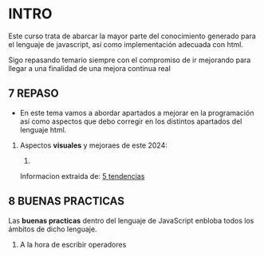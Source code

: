 # INTRO #

Este curso trata de abarcar la mayor parte del conocimiento generado para el lenguaje de javascript, así como implementación adecuada con html.

Sigo repasando temario siempre con el compromiso de ir mejorando para llegar a una finalidad de una mejora continua real

## 7  REPASO ##

- En este tema vamos a abordar apartados a mejorar en la programación
    así como aspectos que debo corregir en los distintos apartados del
    lenguaje html.

1. Aspectos __visuales__ y mejoraes de este 2024:
    
    1. 

    Informacion extraida de:
    [5 tendencias](https://es.linkedin.com/pulse/5-tendencias-en-dise%C3%B1o-web-que-dominar%C3%A1n-el-2024-prepara-joel-benitez-5fb6f)

## 8 BUENAS PRACTICAS ##

Las **buenas practicas** dentro del lenguaje de JavaScript enbloba todos los ámbitos de dicho lenguaje.

1. A la hora de escribir operadores
    